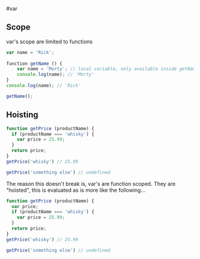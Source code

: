 #var

## Scope

var's scope are limited to functions

```javascript
var name = 'Rick';
​
​function getName () {
	var name = 'Morty'; // local variable, only available inside getName();
	console.log(name); // 'Morty'
}
console.log(name); // 'Rick'

getName();
```

## Hoisting

```javascript
function getPrice (productName) {
  if (productName === 'whisky') {
    var price = 25.99;
  }
  return price;
}
getPrice('whisky') // 25.99

getPrice('something else') // undefined
```

The reason this doesn't break is, var's are function scoped. They are "hoisted", this is evaluated as is more like the following...

```javascript
function getPrice (productName) {
  var price;
  if (productName === 'whisky') {
    var price = 25.99;
  }
  return price;
}
getPrice('whisky') // 25.99

getPrice('something else') // undefined
```
